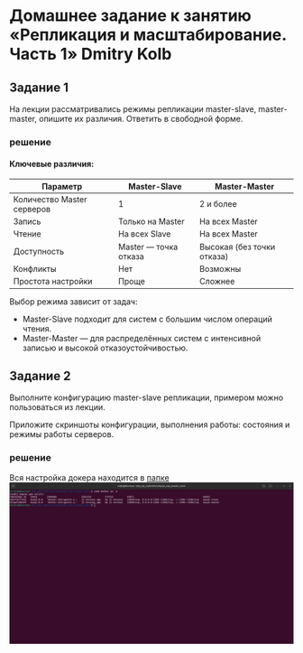 # Домашнее задание к занятию «Репликация и масштабирование. Часть 1» Dmitry Kolb

## Задание 1

На лекции рассматривались режимы репликации master-slave, master-master, опишите их различия.
Ответить в свободной форме.

### решение 

#### Ключевые различия:
| Параметр | Master-Slave | Master-Master |
| ------------- | ------------- | ------------- |
| Количество Master серверов | 1 | 2 и более |
| Запись | Только на Master | На всех Master |
| Чтение | На всех Slave | На всех Master |
| Доступность | Master — точка отказа | Высокая (без точки отказа) |
| Конфликты | Нет | Возможны |
| Простота настройки | Проще | Сложнее |

Выбор режима зависит от задач:
* Master-Slave подходит для систем с большим числом операций чтения.
* Master-Master — для распределённых систем с интенсивной записью и высокой отказоустойчивостью.
    
## Задание 2

Выполните конфигурацию master-slave репликации, примером можно пользоваться из лекции.

Приложите скриншоты конфигурации, выполнения работы: состояния и режимы работы серверов.

### решение
Вся настройка докера находится в [папке](https://github.com/Chika1703/Replication-and-scaling-1/tree/main/mysql_repl_master_slave)
![image 3](png/3.png)
